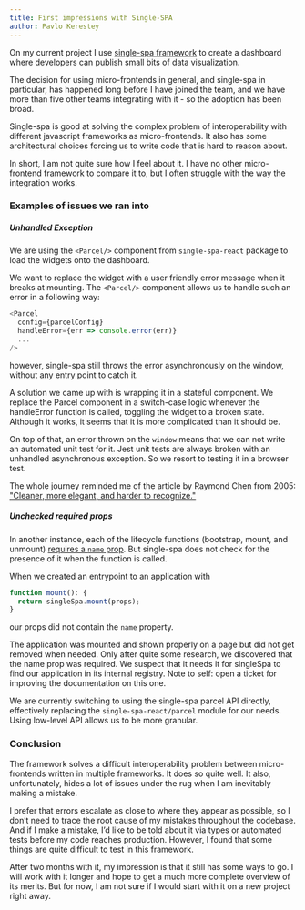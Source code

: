 ```yaml
---
title: First impressions with Single-SPA
author: Pavlo Kerestey
---
```


On my current project I use [single-spa framework](https://single-spa.js.org/)
to create a dashboard where developers can publish small bits of data
visualization.

The decision for using micro-frontends in general, and single-spa in
particular, has happened long before I have joined the team, and we have more
than five other teams integrating with it - so the adoption has been broad.

Single-spa is good at solving the complex problem of interoperability with
different javascript frameworks as micro-frontends. It also has some
architectural choices forcing us to write code that is hard to reason about.

In short, I am not quite sure how I feel about it. I have no other
micro-frontend framework to compare it to, but I often struggle with the way
the integration works.

### Examples of issues we ran into

##### Unhandled Exception

We are using the `<Parcel/>` component from `single-spa-react` package to load
the widgets onto the dashboard.

We want to replace the widget with a user friendly error message when it
breaks at mounting. The `<Parcel/>` component allows us to handle such an
error in a following way:

```typescript
<Parcel
  config={parcelConfig}
  handleError={err => console.error(err)}
  ...
/>
```

however, single-spa still throws the error asynchronously on the window,
without any entry point to catch it.

A solution we came up with is wrapping it in a stateful component. We replace
the Parcel component in a switch-case logic whenever the handleError function
is called, toggling the widget to a broken state. Although it works, it seems
that it is more complicated than it should be.

On top of that, an error thrown on the `window` means that we can not
write an automated unit test for it. Jest unit tests are always broken with
an unhandled asynchronous exception. So we resort to testing it in a browser test.

The whole journey reminded me of the article by Raymond Chen from 2005:
["Cleaner, more elegant, and harder to
recognize."](https://devblogs.microsoft.com/oldnewthing/20050114-00/?p=36693)

##### Unchecked required props

In another instance, each of the lifecycle functions (bootstrap, mount, and
unmount) [requires a `name`
prop](https://single-spa.js.org/docs/building-applications/#lifecyle-props).
But single-spa does not check for the presence of it when the function is
called. 

When we created an entrypoint to an application with

```typescript
function mount(): {
  return singleSpa.mount(props);
}
```

our props did not contain the `name` property.

The application was mounted and shown properly on a page but did not get
removed when needed. Only after quite some research, we discovered that the
name prop was required. We suspect that it needs it for singleSpa to find our
application in its internal registry. Note to self: open a ticket for
improving the documentation on this one.

We are currently switching to using the single-spa parcel API directly,
effectively replacing the `single-spa-react/parcel` module for our needs.
Using low-level API allows us to be more granular.

### Conclusion

The framework solves a difficult interoperability problem between
micro-frontends written in multiple frameworks. It does so quite well. It
also, unfortunately, hides a lot of issues under the rug when I am inevitably
making a mistake.

I prefer that errors escalate as close to where they appear as possible, so I
don’t need to trace the root cause of my mistakes throughout the codebase. And
if I make a mistake, I’d like to be told about it via types or automated tests
before my code reaches production. However, I found that some things are quite
difficult to test in this framework.

After two months with it, my impression is that it still has some ways to go.
I will work with it longer and hope to get a much more complete overview of
its merits. But for now, I am not sure if I would start with it on a new
project right away.
